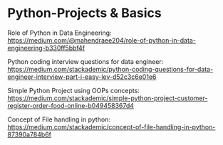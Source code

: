 # Python-Projects & Basics

Role of Python in Data Engineering:
https://medium.com/@mahendraee204/role-of-python-in-data-engineering-b330ff5bbf4f

Python coding interview questions for data engineer:
https://medium.com/stackademic/python-coding-questions-for-data-engineer-interview-part-i-easy-lev-d52c3c6e01e6

Simple Python Project using OOPs concepts:
https://medium.com/stackademic/simple-python-project-customer-register-order-food-online-b049458367d4

Concept of File handling in python:
https://medium.com/stackademic/concept-of-file-handling-in-python-87390a784b6f


